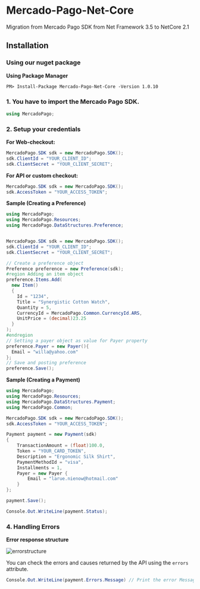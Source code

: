 # Mercado-Pago-Net-Core
Migration from Mercado Pago SDK from Net Framework 3.5 to NetCore 2.1

## Installation 

### Using our nuget package

**Using Package Manager**

`PM> Install-Package Mercado-Pago-Net-Core -Version 1.0.10`

### 1. You have to import the Mercado Pago SDK.
```csharp
using MercadoPago;
```

### 2. Setup your credentials

**For Web-checkout:**
```csharp
MercadoPago.SDK sdk = new MercadoPago.SDK();
sdk.ClientId = "YOUR_CLIENT_ID";
sdk.ClientSecret = "YOUR_CLIENT_SECRET";
```
**For API or custom checkout:**
```csharp
MercadoPago.SDK sdk = new MercadoPago.SDK();
sdk.AccessToken = "YOUR_ACCESS_TOKEN";
```

**Sample (Creating a Preference)**
```csharp
using MercadoPago;
using MercadoPago.Resources;
using MercadoPago.DataStructures.Preference;


MercadoPago.SDK sdk = new MercadoPago.SDK();
sdk.ClientId = "YOUR_CLIENT_ID";
sdk.ClientSecret = "YOUR_CLIENT_SECRET";

// Create a preference object
Preference preference = new Preference(sdk); 
#region Adding an item object
preference.Items.Add(
  new Item()
  {
    Id = "1234",
    Title = "Synergistic Cotton Watch", 
    Quantity = 5,
    CurrencyId = MercadoPago.Common.CurrencyId.ARS,
    UnitPrice = (decimal)23.25
  }
);
#endregion
// Setting a payer object as value for Payer property
preference.Payer = new Payer(){
  Email = "willa@yahoo.com"
};
// Save and posting preference
preference.Save();
```




**Sample (Creating a Payment)**
    
```csharp
using MercadoPago;
using MercadoPago.Resources;
using MercadoPago.DataStructures.Payment;
using MercadoPago.Common;

MercadoPago.SDK sdk = new MercadoPago.SDK();
sdk.AccessToken = "YOUR_ACCESS_TOKEN";

Payment payment = new Payment(sdk)
{
    TransactionAmount = (float)100.0,
    Token = "YOUR_CARD_TOKEN",
    Description = "Ergonomic Silk Shirt",
    PaymentMethodId = "visa", 
    Installments = 1,
    Payer = new Payer {
        Email = "larue.nienow@hotmail.com"
    }
};

payment.Save();

Console.Out.WriteLine(payment.Status);
```

### 4. Handling Errors

**Error response structure**

![errorstructure](https://user-images.githubusercontent.com/864790/40929584-9cc4c96e-67fb-11e8-80a4-8d797953233a.png)

You can check the errors and causes returned by the API using the `errors` attribute.

```csharp
Console.Out.WriteLine(payment.Errors.Message) // Print the error Message 
```

